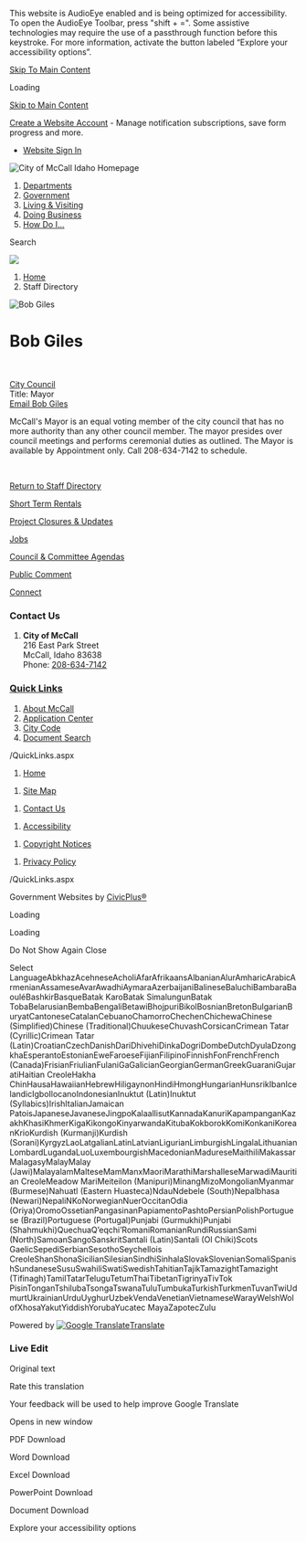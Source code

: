 This website is AudioEye enabled and is being optimized for accessibility. To open the AudioEye Toolbar, press "shift + =". Some assistive technologies may require the use of a passthrough function before this keystroke. For more information, activate the button labeled “Explore your accessibility options”.

[Skip To Main Content](https://www.mccall.id.us/directory.aspx?eid=11%2F)

Loading

[Skip to Main Content](https://www.mccall.id.us/directory.aspx?eid=11%2F)

[Create a Website Account](https://www.mccall.id.us/MyAccount/ProfileCreate) - Manage notification subscriptions, save form progress and more.   

- [Website Sign In](https://www.mccall.id.us/MyAccount)

![City of McCall Idaho Homepage](https://www.mccall.id.us/ImageRepository/Document?documentID=69)

1. [Departments](https://www.mccall.id.us/101/Departments)
2. [Government](https://www.mccall.id.us/27/Government)
3. [Living &amp; Visiting](https://www.mccall.id.us/31/Living-Visiting)
4. [Doing Business](https://www.mccall.id.us/35/Doing-Business)
5. [How Do I...](https://www.mccall.id.us/9/How-Do-I)

Search

![](https://www.mccall.id.us/ImageRepository/Document?documentID=70)

1. [Home](https://www.mccall.id.us)
2. Staff Directory

![Bob Giles](https://www.mccall.id.us/ImageRepository/Document?documentID=886)

# Bob Giles

 

[City Council](https://www.mccall.id.us/Directory.aspx?DID=7)  
Title: Mayor  
[Email Bob Giles](mailto:bgiles@mccall.id.us)

McCall's Mayor is an equal voting member of the city council that has no more authority than any other council member. The mayor presides over council meetings and performs ceremonial duties as outlined. The Mayor is available by Appointment only. Call 208-634-7142 to schedule.

 

[Return to Staff Directory](https://www.mccall.id.us/Directory.aspx)

[Short Term Rentals](https://www.mccall.id.us/529/Short-Term-Rental-Business-Information)

[Project Closures &amp; Updates](https://www.mccall.id.us/333/Public-Works-Improvement-Projects)

[Jobs](https://www.mccall.id.us/Jobs.aspx)

[Council &amp; Committee Agendas](https://www.mccall.id.us/AgendaCenter)

[Public Comment](https://comment.mccall.id.us)

[Connect](https://www.mccall.id.us/493/Connecting)

### Contact Us

1. **City of McCall**  
   216 East Park Street  
   McCall, Idaho 83638  
   Phone: [208-634-7142](https://www.mccall.id.us)

### [Quick Links](https://www.mccall.id.us/QuickLinks.aspx?CID=15)

1. [About McCall](https://www.mccall.id.us/368/About-the-McCall-Area)
2. [Application Center](https://www.mccall.id.us/485/Application-Center)
3. [City Code](https://codelibrary.amlegal.com/codes/mccallid/latest/overview)
4. [Document Search](https://portal.laserfiche.com/Portal/Welcome.aspx?repo=r-d76fb24e)

/QuickLinks.aspx

1. [Home](https://www.mccall.id.us)

<!--THE END-->

1. [Site Map](https://www.mccall.id.us/sitemap)

<!--THE END-->

1. [Contact Us](https://www.mccall.id.us/directory.aspx)

<!--THE END-->

1. [Accessibility](https://www.mccall.id.us/accessibility)

<!--THE END-->

1. [Copyright Notices](https://www.mccall.id.us/copyright)

<!--THE END-->

1. [Privacy Policy](https://www.mccall.id.us/site/privacy)

/QuickLinks.aspx

Government Websites by [CivicPlus®](https://connect.civicplus.com/referral)

Loading

Loading

Do Not Show Again Close

Select LanguageAbkhazAcehneseAcholiAfarAfrikaansAlbanianAlurAmharicArabicArmenianAssameseAvarAwadhiAymaraAzerbaijaniBalineseBaluchiBambaraBaouléBashkirBasqueBatak KaroBatak SimalungunBatak TobaBelarusianBembaBengaliBetawiBhojpuriBikolBosnianBretonBulgarianBuryatCantoneseCatalanCebuanoChamorroChechenChichewaChinese (Simplified)Chinese (Traditional)ChuukeseChuvashCorsicanCrimean Tatar (Cyrillic)Crimean Tatar (Latin)CroatianCzechDanishDariDhivehiDinkaDogriDombeDutchDyulaDzongkhaEsperantoEstonianEweFaroeseFijianFilipinoFinnishFonFrenchFrench (Canada)FrisianFriulianFulaniGaGalicianGeorgianGermanGreekGuaraniGujaratiHaitian CreoleHakha ChinHausaHawaiianHebrewHiligaynonHindiHmongHungarianHunsrikIbanIcelandicIgboIlocanoIndonesianInuktut (Latin)Inuktut (Syllabics)IrishItalianJamaican PatoisJapaneseJavaneseJingpoKalaallisutKannadaKanuriKapampanganKazakhKhasiKhmerKigaKikongoKinyarwandaKitubaKokborokKomiKonkaniKoreanKrioKurdish (Kurmanji)Kurdish (Sorani)KyrgyzLaoLatgalianLatinLatvianLigurianLimburgishLingalaLithuanianLombardLugandaLuoLuxembourgishMacedonianMadureseMaithiliMakassarMalagasyMalayMalay (Jawi)MalayalamMalteseMamManxMaoriMarathiMarshalleseMarwadiMauritian CreoleMeadow MariMeiteilon (Manipuri)MinangMizoMongolianMyanmar (Burmese)Nahuatl (Eastern Huasteca)NdauNdebele (South)Nepalbhasa (Newari)NepaliNKoNorwegianNuerOccitanOdia (Oriya)OromoOssetianPangasinanPapiamentoPashtoPersianPolishPortuguese (Brazil)Portuguese (Portugal)Punjabi (Gurmukhi)Punjabi (Shahmukhi)QuechuaQʼeqchiʼRomaniRomanianRundiRussianSami (North)SamoanSangoSanskritSantali (Latin)Santali (Ol Chiki)Scots GaelicSepediSerbianSesothoSeychellois CreoleShanShonaSicilianSilesianSindhiSinhalaSlovakSlovenianSomaliSpanishSundaneseSusuSwahiliSwatiSwedishTahitianTajikTamazightTamazight (Tifinagh)TamilTatarTeluguTetumThaiTibetanTigrinyaTivTok PisinTonganTshilubaTsongaTswanaTuluTumbukaTurkishTurkmenTuvanTwiUdmurtUkrainianUrduUyghurUzbekVendaVenetianVietnameseWarayWelshWolofXhosaYakutYiddishYorubaYucatec MayaZapotecZulu

Powered by [![Google Translate](https://www.gstatic.com/images/branding/googlelogo/1x/googlelogo_color_42x16dp.png)Translate](https://translate.google.com)

### Live Edit

Original text

Rate this translation

Your feedback will be used to help improve Google Translate

Opens in new window

PDF Download

Word Download

Excel Download

PowerPoint Download

Document Download

Explore your accessibility options